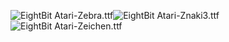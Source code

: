 ![EightBit Atari-Zebra.ttf](https://github.com/ChoccyHobNob/EightBit-Atari-Fonts/blob/master/Z/EightBit%20Atari-Zebra-sample.png "EightBit Atari-Zebra.ttf")![EightBit Atari-Znaki3.ttf](https://github.com/ChoccyHobNob/EightBit-Atari-Fonts/blob/master/Z/EightBit%20Atari-Znaki3-sample.png "EightBit Atari-Znaki3.ttf")![EightBit Atari-Zeichen.ttf](https://github.com/ChoccyHobNob/EightBit-Atari-Fonts/blob/master/Z/EightBit%20Atari-Zeichen-sample.png "EightBit Atari-Zeichen.ttf")
